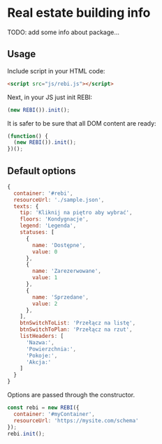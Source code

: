 # Real estate building info

TODO: add some info about package...

## Usage

Include script in your HTML code:

```html
<script src="js/rebi.js"></script>
```

Next, in your JS just init REBI:

```js
(new REBI()).init();
```

It is safer to be sure that all DOM content are ready:

```js
(function() {
  (new REBI()).init();
})();
```

## Default options

```js
{
  container: '#rebi',
  resourceUrl: './sample.json',
  texts: {
    tip: 'Kliknij na piętro aby wybrać',
    floors: 'Kondygnacje',
    legend: 'Legenda',
    statuses: [
      {
        name: 'Dostępne',
        value: 0
      },
      {
        name: 'Zarezerwowane',
        value: 1
      },
      {
        name: 'Sprzedane',
        value: 2
      },
    ],
    btnSwitchToList: 'Przełącz na listę',
    btnSwitchToPlan: 'Przełącz na rzut',
    listHeaders: [
      'Nazwa:',
      'Powierzchnia:',
      'Pokoje:',
      'Akcja:'
    ]
  }
}
```

Options are passed through the constructor.

```js
const rebi = new REBI({
  container: '#myContainer',
  resourceUrl: 'https://mysite.com/schema'
});
rebi.init();
```

